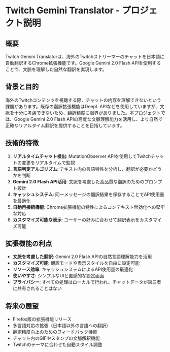 # Twitch Gemini Translator - プロジェクト説明

## 概要

Twitch Gemini Translatorは、海外のTwitchストリーマーのチャットを日本語に自動翻訳するChrome拡張機能です。Google Gemini 2.0 Flash APIを使用することで、文脈を理解した自然な翻訳を実現します。

## 背景と目的

海外のTwitchコンテンツを視聴する際、チャットの内容を理解できないという課題があります。既存の翻訳拡張機能はDeepL APIなどを使用していますが、文脈を十分に考慮できないため、翻訳精度に限界がありました。本プロジェクトでは、Google Gemini 2.0 Flash APIの高度な文脈理解能力を活用し、より自然で正確なリアルタイム翻訳を提供することを目指しています。

## 技術的特徴

1. **リアルタイムチャット検出**: MutationObserver APIを使用してTwitchチャットの変更をリアルタイムで監視
2. **言語判定アルゴリズム**: テキスト内の言語特性を分析し、翻訳が必要かどうかを判断
3. **Gemini 2.0 Flash API活用**: 文脈を考慮した高品質な翻訳のためのプロンプト設計
4. **キャッシュシステム**: 同一メッセージの翻訳結果を保存することでAPI使用量を最適化
5. **自動再接続機能**: Chrome拡張機能の特性によるコンテキスト無効化への堅牢な対応
6. **カスタマイズ可能な表示**: ユーザーの好みに合わせて翻訳表示をカスタマイズ可能

## 拡張機能の利点

- **文脈を考慮した翻訳**: Gemini 2.0 Flash APIの自然言語理解能力を活用
- **カスタマイズ可能**: 翻訳モードや表示スタイルを自由に設定可能
- **リソース効率**: キャッシュシステムによるAPI使用量の最適化
- **使いやすさ**: シンプルなUIと直感的な設定画面
- **プライバシー**: すべての処理はローカルで行われ、チャットデータが第三者に共有されることはない

## 将来の展望

- Firefox版の拡張機能リリース
- 多言語対応の拡張（日本語以外の言語への翻訳）
- 翻訳精度向上のためのフィードバック機能
- チャット内のGIFやスタンプの文脈解釈機能
- Twitchのテーマに合わせた自動スタイル調整

